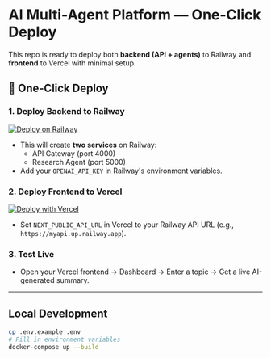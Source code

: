 
# AI Multi-Agent Platform — One-Click Deploy

This repo is ready to deploy both **backend (API + agents)** to Railway and **frontend** to Vercel with minimal setup.

## 🚀 One-Click Deploy

### 1. Deploy Backend to Railway
[![Deploy on Railway](https://railway.app/button.svg)](https://railway.app/new/template?template=https://github.com/yourusername/ai_starter_repo&plugins=postgresql&envs=OPENAI_API_KEY,STRIPE_SECRET_KEY,STRIPE_WEBHOOK_SECRET,SESSION_SECRET&optionalEnvs=STRIPE_SECRET_KEY,STRIPE_WEBHOOK_SECRET,SESSION_SECRET&OPENAI_API_KEYDesc=OpenAI+API+Key)

- This will create **two services** on Railway:
  - API Gateway (port 4000)
  - Research Agent (port 5000)
- Add your `OPENAI_API_KEY` in Railway's environment variables.

### 2. Deploy Frontend to Vercel
[![Deploy with Vercel](https://vercel.com/button)](https://vercel.com/new/clone?repository-url=https://github.com/yourusername/ai_starter_repo&root-directory=web&env=NEXT_PUBLIC_API_URL&NEXT_PUBLIC_API_URL-desc=Your+Railway+API+base+URL)

- Set `NEXT_PUBLIC_API_URL` in Vercel to your Railway API URL (e.g., `https://myapi.up.railway.app`).

### 3. Test Live
- Open your Vercel frontend → Dashboard → Enter a topic → Get a live AI-generated summary.

---

## Local Development
```bash
cp .env.example .env
# Fill in environment variables
docker-compose up --build
```
